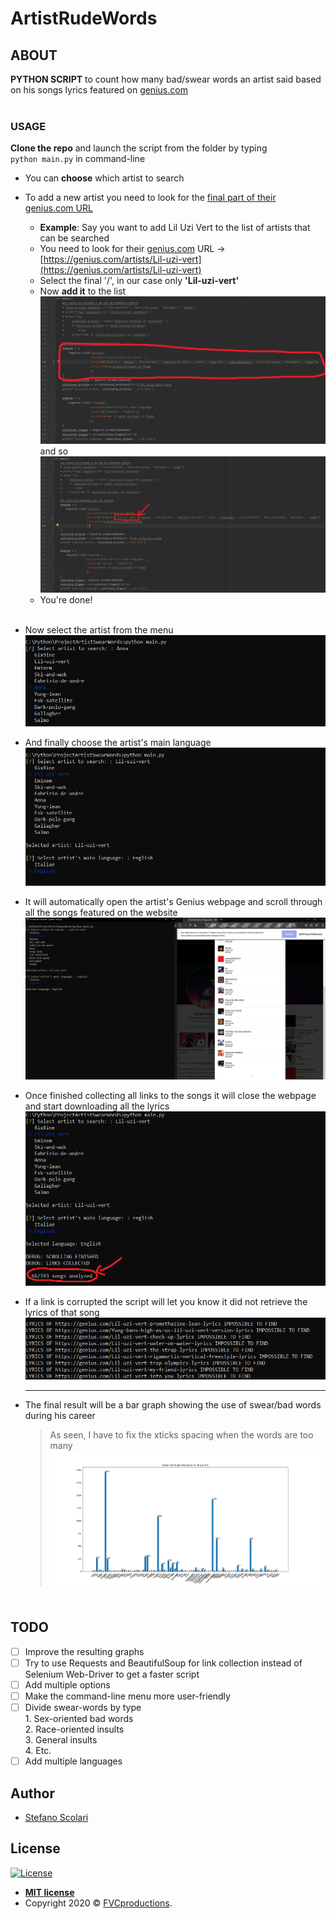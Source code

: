 # ArtistRudeWords <br/>
## ABOUT
**PYTHON SCRIPT** to count how many bad/swear words an artist said based on his songs lyrics featured on [genius.com](www.genius.com)<br/><br/> 

### USAGE

**Clone the repo** and launch the script from the folder by typing <br/>`python main.py` in command-line

* You can **choose** which artist to search
* To add a new artist you need to look for the [final part of their genius.com URL](www.genius.com)
    * **Example**: Say you want to add Lil Uzi Vert to the list of artists that can be searched
    * You need to look for their [genius.com](www.genius.com) URL -> [https://genius.com/artists/Lil-uzi-vert](https://genius.com/artists/Lil-uzi-vert)
    * Select the final '/', in our case only **'Lil-uzi-vert'**
    * Now **add it** to the list <br/>
    ![](assets/spiegazioneGitHub1.png)
    and so <br/>
    ![](assets/spiegazioneGitHub2.png)
    * You're done!
<br/><br/> 
* Now select the artist from the menu<br/>
  ![](assets/menu.png)

* And finally choose the artist's main language<br/>
  ![](assets/menuLanguage.png)
  
* It will automatically open the artist's Genius webpage and scroll through all the songs featured on the website<br/>
  ![](assets/scrolling.png)

* Once finished collecting all links to the songs it will close the webpage and start downloading all the lyrics<br/>
  ![](assets/analyze.png)
  
* If a link is corrupted the script will let you know it did not retrieve the lyrics of that song<br/>
  ![](assets/lyrics_fail.png)
  
  -------------------------------------------------
  
* The final result will be a bar graph showing the use of swear/bad words during his career  <br/>
   > As seen, I have to fix the xticks spacing when the words are too many<br/>
![](assets/graph.png)

## <br/>TODO
- [ ] Improve the resulting graphs
- [ ] Try to use Requests and BeautifulSoup for link collection instead of Selenium Web-Driver to get a faster script
- [ ] Add multiple options
- [ ] Make the command-line menu more user-friendly
- [ ] Divide swear-words by type <br/> 
         1. Sex-oriented bad words<br/>
         2. Race-oriented insults<br/>
         3. General insults<br/>
         4. Etc.<br/>
- [ ] Add multiple languages

## Author

* [Stefano Scolari](https://www.linkedin.com/in/stefano-scolari-7a9440170/)

## License

[![License](http://img.shields.io/:license-mit-blue.svg?style=flat-square)](http://badges.mit-license.org)

- **[MIT license](http://opensource.org/licenses/mit-license.php)**
- Copyright 2020 © <a href="http://fvcproductions.com" target="_blank">FVCproductions</a>.
